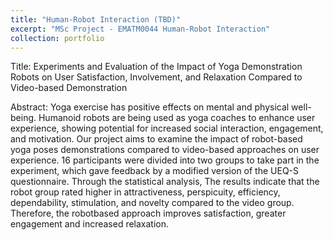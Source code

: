 ```yaml
---
title: "Human-Robot Interaction (TBD)"
excerpt: "MSc Project - EMATM0044 Human-Robot Interaction"
collection: portfolio
---
```


Title: Experiments and Evaluation of the Impact of Yoga Demonstration Robots on User Satisfaction, Involvement, and Relaxation Compared to Video-based Demonstration

Abstract: Yoga exercise has positive effects on mental and physical well-being. Humanoid robots are being used as yoga coaches to enhance user experience, showing potential for increased social interaction, engagement, and motivation. Our project aims to examine the impact of robot-based yoga poses demonstrations compared to video-based approaches on user experience. 16 participants were divided into two groups to take part in the experiment, which gave feedback by a modified version of the UEQ-S questionnaire. Through the statistical analysis, The results indicate that the robot group rated higher in attractiveness, perspicuity, efficiency, dependability, stimulation, and novelty compared to the video group. Therefore, the robotbased approach improves satisfaction, greater engagement and increased relaxation.
